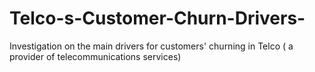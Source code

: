 # Telco-s-Customer-Churn-Drivers-
Investigation on the main drivers for customers' churning in Telco ( a provider of telecommunications services)
